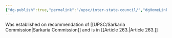 ```yaml
---
{"dg-publish":true,"permalink":"/upsc/inter-state-council/","dgHomeLink":true,"dgPassFrontmatter":false}
---
```


Was established on recommendation of [[UPSC/Sarkaria Commission|Sarkaria Commission]] and is in [[Article 263.|Article 263.]]
